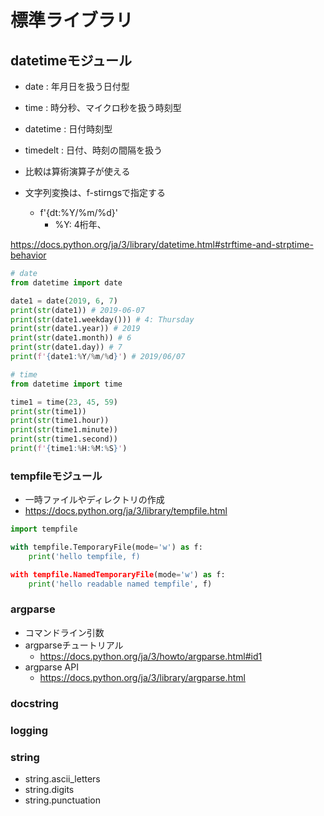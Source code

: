 # 標準ライブラリ

## datetimeモジュール
* date : 年月日を扱う日付型
* time : 時分秒、マイクロ秒を扱う時刻型
* datetime : 日付時刻型
* timedelt : 日付、時刻の間隔を扱う

* 比較は算術演算子が使える
* 文字列変換は、f-stirngsで指定する
  * f'{dt:%Y/%m/%d}' 
    * %Y: 4桁年、

https://docs.python.org/ja/3/library/datetime.html#strftime-and-strptime-behavior

```python
# date
from datetime import date

date1 = date(2019, 6, 7)
print(str(date1)) # 2019-06-07
print(str(date1.weekday())) # 4: Thursday
print(str(date1.year)) # 2019
print(str(date1.month)) # 6
print(str(date1.day)) # 7
print(f'{date1:%Y/%m/%d}') # 2019/06/07

# time
from datetime import time

time1 = time(23, 45, 59)
print(str(time1))
print(str(time1.hour))
print(str(time1.minute))
print(str(time1.second))
print(f'{time1:%H:%M:%S}')
```

### tempfileモジュール
* 一時ファイルやディレクトリの作成
* https://docs.python.org/ja/3/library/tempfile.html

```python
import tempfile

with tempfile.TemporaryFile(mode='w') as f:
    print('hello tempfile, f)

with tempfile.NamedTemporaryFile(mode='w') as f:
    print('hello readable named tempfile', f)
```

### argparse
* コマンドライン引数
* argparseチュートリアル
  * https://docs.python.org/ja/3/howto/argparse.html#id1
* argparse API
  * https://docs.python.org/ja/3/library/argparse.html

### docstring

### logging

### string
* string.ascii_letters
* string.digits
* string.punctuation
